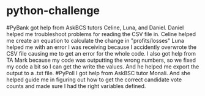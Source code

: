 # python-challenge
#PyBank got help from AskBCS tutors Celine, Luna, and Daniel. Daniel helped me troubleshoot problems for reading the CSV file in. Celine helped me create an equation to calculate the change in "profits/losses" Luna helped me with an error I was receiving because I accidently overwrote the CSV file causing me to get an error for the whole code. I also got help from TA Mark because my code was outputting the wrong numbers, so we fixed my code a bit so I can get the write the values. And he helped me export the output to a .txt file. 
#PyPoll
I got help from AskBSC tutor Monali. And she helped guide me in figuring out how to get the correct candidate vote counts and made sure I had the right variables defined. 

